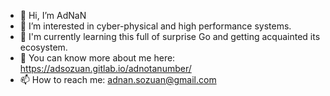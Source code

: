 - 👋 Hi, I’m AdNaN
- 👀 I’m interested in cyber-physical and high performance systems.
- 🌱 I'm currently learning this full of surprise Go and getting acquainted its ecosystem.
- 🌱 You can know more about me here: https://adsozuan.gitlab.io/adnotanumber/
- 📫 How to reach me: adnan.sozuan@gmail.com 


